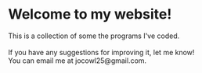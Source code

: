 <h1>Welcome to my website!</h1>
This is a collection of some the programs I've coded. <br> <br>
If you have any suggestions for improving it, let me know! <br>
You can email me at jocowl25@gmail.com.
